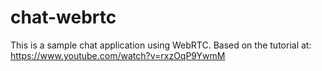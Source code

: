 # chat-webrtc
This is a sample chat application using WebRTC. Based on the tutorial at: https://www.youtube.com/watch?v=rxzOqP9YwmM
